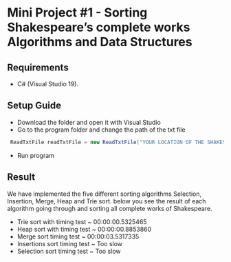 # Mini Project #1 - Sorting Shakespeare’s complete works Algorithms and Data Structures


## Requirements 

- C# (Visual Studio 19).


## Setup Guide
- Download the folder and open it with Visual Studio
- Go to the program folder and change the path of the txt file 

```c#
 ReadTxtFile readTxtFile = new ReadTxtFile("YOUR LOCATION OF THE SHAKESPEARE TEXT DOKUMENT");
```
- Run program

## Result

We have implemented the five different sorting algorithms Selection, Insertion, Merge, Heap and Trie sort. below you see the result of each algorithm going through and sorting all complete works of Shakespeare.

- Trie sort with timing test ~ 00:00:00.5325465
- Heap sort with timing test ~ 00:00:00.8853860
- Merge sort timing test ~ 00:00:03.5317335
- Insertions sort timing test ~ Too slow 
- Selection sort timing test ~ Too slow
